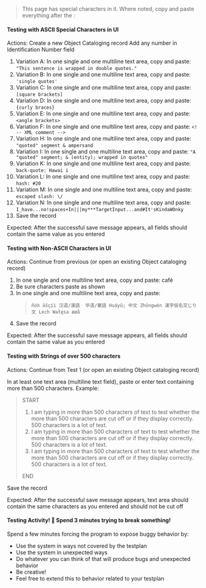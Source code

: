> This page has special characters in it. Where noted, copy and paste everything after the : 

#### Testing with ASCII Special Characters in UI

Actions:
  Create a new Object Cataloging record
  Add any number in Identification Number field

1. Variation A: In one single and one multiline text area, copy and paste: `"This sentence is wrapped in double quotes."`
2. Variation B: In one single and one multiline text area, copy and paste: `'single quotes'`
3. Variation C: In one single and one multiline text area, copy and paste: `[square brackets]`
4. Variation D: In one single and one multiline text area, copy and paste: `{curly braces}` 
5. Variation E: In one single and one multiline text area, copy and paste: `<angle brackets>`
6. Variation F: In one single and one multiline text area, copy and paste: `<! -- XML comment -->`
7. Variation H: In one single and one multiline text area, copy and paste: `"quoted" segment & ampersand`
8. Variation I: In one single and one multiline text area, copy and paste: `"A "quoted" segment; & (entity); wrapped in quotes"`
9. Variation K: In one single and one multiline text area, copy and paste: `back-quote: Hawai i`
10. Variation L: In one single and one multiline text area, copy and paste: `hash: #20`
11. Variation M: In one single and one multiline text area, copy and paste: `escaped slash: \/`
12. Variation N: In one single and one multiline text area, copy and paste: `I_have...no!spaces+In|||my***TargetInput...and#It'sKindaWOnky`
13. Save the record

Expected:
After the successful save message appears, all fields should contain the same value as you entered

#### Testing with Non-ASCII Characters in UI

Actions:
  Continue from previous (or open an existing Object cataloging record)

 1. In one single and one multiline text area, copy and paste: café
 2. Be sure characters paste as shown
 3. In one single and one multiline text area, copy and paste:
    > `ñóǹ äŝçíì 汉语/漢語  华语/華語 Huáyǔ; 中文 Zhōngwén 漢字仮名交じり文 Lech Wałęsa æøå`
 4. Save the record

Expected:
After the successful save message appears, all fields should contain the same value as you entered

#### Testing with Strings of over 500 characters

Actions:
  Continue from Test 1 (or open an existing Object cataloging record)

In at least one text area (multiline text field), paste or enter text containing more than 500 characters. 
  Example:
   > START 
   > 
   > 1) I am typing in more than 500 characters of text to test whether the more than 500 characters are cut off or if they display correctly. 500
   > characters is a lot of text. 
   > 2) I am typing in more than 500 characters of text to test whether the more than 500 characters are cut off or if they display correctly. 500
   > characters is a lot of text. 
   > 3) I am typing in more than 500 characters of text to test whether the more than 500 characters are cut off or if they display correctly. 500
   > characters is a lot of text. 
   > 
   > END

Save the record

Expected:
After the successful save message appears, text area should contain the same characters as you entered and should not be cut off

#### Testing Activity! 🦄  Spend 3 minutes trying to break something!

Spend a few minutes forcing the program to expose buggy behavior by:
- Use the system in ways not covered by the testplan
- Use the system in unexpected ways
- Do whatever you can think of that will produce bugs and unexpected behavior
- Be creative!
- Feel free to extend this to behavior related to your testplan
